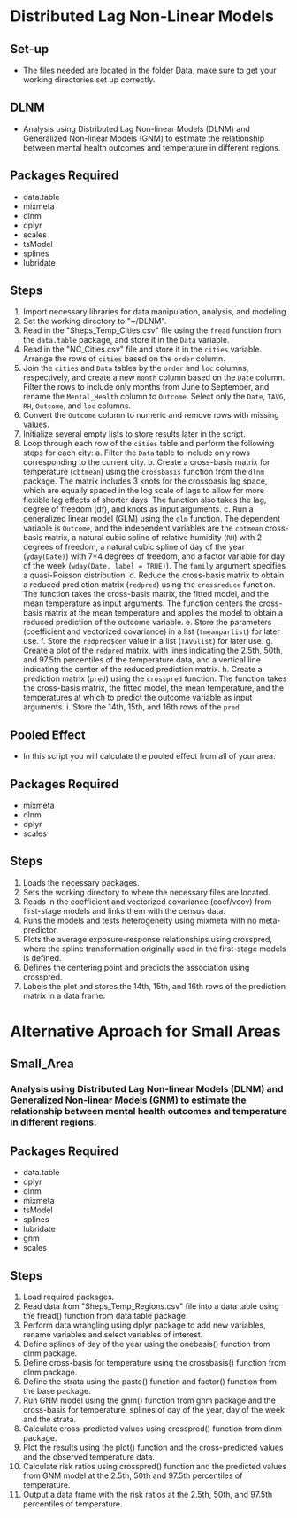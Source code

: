 # Distributed Lag Non-Linear Models

## Set-up
- The files needed are located in the folder Data, make sure to get your working directories set up correctly.

## DLNM
- Analysis using Distributed Lag Non-linear Models (DLNM) and Generalized Non-linear Models (GNM) to estimate the relationship between mental health outcomes and temperature in different regions.

## Packages Required
- data.table
- mixmeta
- dlnm
- dplyr
- scales
- tsModel
- splines
- lubridate

## Steps
1. Import necessary libraries for data manipulation, analysis, and modeling.
2. Set the working directory to "~/DLNM".
3. Read in the "Sheps_Temp_Cities.csv" file using the `fread` function from the `data.table` package, and store it in the `Data` variable.
4. Read in the "NC_Cities.csv" file and store it in the `cities` variable. Arrange the rows of `cities` based on the `order` column.
5. Join the `cities` and `Data` tables by the `order` and `loc` columns, respectively, and create a new `month` column based on the `Date` column. Filter the rows to include only months from June to September, and rename the `Mental_Health` column to `Outcome`. Select only the `Date`, `TAVG`, `RH`, `Outcome`, and `loc` columns.
6. Convert the `Outcome` column to numeric and remove rows with missing values.
7. Initialize several empty lists to store results later in the script.
8. Loop through each row of the `cities` table and perform the following steps for each city:
    a. Filter the `Data` table to include only rows corresponding to the current city.
    b. Create a cross-basis matrix for temperature (`cbtmean`) using the `crossbasis` function from the `dlnm` package. The matrix includes 3 knots for the crossbasis lag space, which are equally spaced in the log scale of lags to allow for more flexible lag effects of shorter days. The function also takes the lag, degree of freedom (df), and knots as input arguments.
    c. Run a generalized linear model (GLM) using the `glm` function. The dependent variable is `Outcome`, and the independent variables are the `cbtmean` cross-basis matrix, a natural cubic spline of relative humidity (`RH`) with 2 degrees of freedom, a natural cubic spline of day of the year (`yday(Date)`) with 7*4 degrees of freedom, and a factor variable for day of the week (`wday(Date, label = TRUE)`). The `family` argument specifies a quasi-Poisson distribution.
    d. Reduce the cross-basis matrix to obtain a reduced prediction matrix (`redpred`) using the `crossreduce` function. The function takes the cross-basis matrix, the fitted model, and the mean temperature as input arguments. The function centers the cross-basis matrix at the mean temperature and applies the model to obtain a reduced prediction of the outcome variable.
    e. Store the parameters (coefficient and vectorized covariance) in a list (`tmeanparlist`) for later use.
    f. Store the `redpred$cen` value in a list (`TAVGlist`) for later use.
    g. Create a plot of the `redpred` matrix, with lines indicating the 2.5th, 50th, and 97.5th percentiles of the temperature data, and a vertical line indicating the center of the reduced prediction matrix.
    h. Create a prediction matrix (`pred`) using the `crosspred` function. The function takes the cross-basis matrix, the fitted model, the mean temperature, and the temperatures at which to predict the outcome variable as input arguments.
    i. Store the 14th, 15th, and 16th rows of the `pred`

## Pooled Effect
- In this script you will calculate the pooled effect from all of your area.

## Packages Required
- mixmeta
- dlnm
- dplyr
- scales

## Steps
1. Loads the necessary packages.
2. Sets the working directory to where the necessary files are located.
3. Reads in the coefficient and vectorized covariance (coef/vcov) from first-stage models and links them with the census data.
4. Runs the models and tests heterogeneity using mixmeta with no meta-predictor.
5. Plots the average exposure-response relationships using crosspred, where the spline transformation originally used in the first-stage models is defined.
6. Defines the centering point and predicts the association using crosspred.
7. Labels the plot and stores the 14th, 15th, and 16th rows of the prediction matrix in a data frame.

# Alternative Aproach for Small Areas

## Small_Area
### Analysis using Distributed Lag Non-linear Models (DLNM) and Generalized Non-linear Models (GNM) to estimate the relationship between mental health outcomes and temperature in different regions.

## Packages Required
- data.table
- dplyr
- dlnm
- mixmeta
- tsModel
- splines
- lubridate
- gnm
- scales

## Steps
1. Load required packages.
2. Read data from "Sheps_Temp_Regions.csv" file into a data table using the fread() function from data.table package.
3. Perform data wrangling using dplyr package to add new variables, rename variables and select variables of interest.
4. Define splines of day of the year using the onebasis() function from dlnm package.
5. Define cross-basis for temperature using the crossbasis() function from dlnm package.
6. Define the strata using the paste() function and factor() function from the base package.
7. Run GNM model using the gnm() function from gnm package and the cross-basis for temperature, splines of day of the year, day of the week and the strata.
8. Calculate cross-predicted values using crosspred() function from dlnm package.
9. Plot the results using the plot() function and the cross-predicted values and the observed temperature data.
10. Calculate risk ratios using crosspred() function and the predicted values from GNM model at the 2.5th, 50th and 97.5th percentiles of temperature.
11. Output a data frame with the risk ratios at the 2.5th, 50th, and 97.5th percentiles of temperature.
